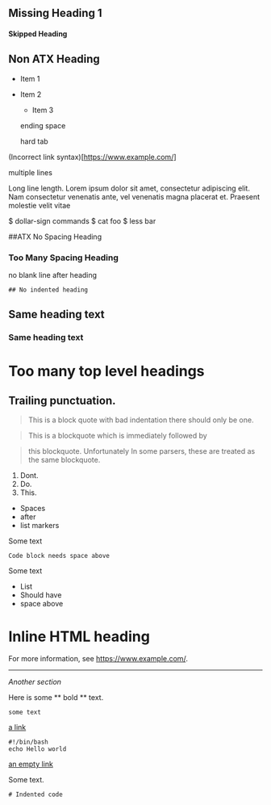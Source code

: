 ## Missing Heading 1

#### Skipped Heading

## Non ATX Heading ##

 * Item 1
+ Item 2
     - Item 3

  ending space 

	hard tab

(Incorrect link syntax)[https://www.example.com/]


multiple lines

Long line length. Lorem ipsum dolor sit amet, consectetur adipiscing elit. Nam consectetur venenatis ante, vel venenatis magna placerat et. Praesent molestie velit vitae

$ dollar-sign commands
$ cat foo
$ less bar

##ATX No Spacing Heading

###  Too Many Spacing Heading
no blank line after heading

    ## No indented heading

## Same heading text

### Same heading text

# Too many top level headings

## Trailing punctuation.

>  This is a block quote with bad indentation
>  there should only be one.

> This is a blockquote
> which is immediately followed by

> this blockquote. Unfortunately
> In some parsers, these are treated as the same blockquote.

1. Dont.
1. Do.
1. This.

* Spaces 
* after 
* list markers 

Some text
```
Code block needs space above
```

Some text
* List
* Should have
* space above

<h1>Inline HTML heading</h1>

For more information, see https://www.example.com/.

- - -

_Another section_

Here is some ** bold ** text.

` some text `

[ a link ](https://www.example.com/)

```
#!/bin/bash
echo Hello world
```

[an empty link]()

Some text.

    # Indented code
